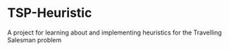# TSP-Heuristic
A project for learning about and implementing heuristics for the Travelling Salesman problem
